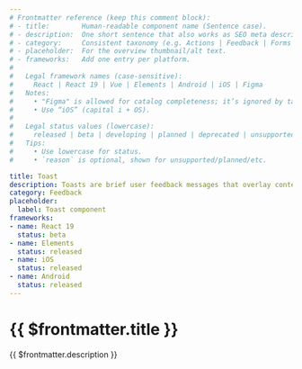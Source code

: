 ```yaml
---
# Frontmatter reference (keep this comment block):
# - title:        Human-readable component name (Sentence case).
# - description:  One short sentence that also works as SEO meta description.
# - category:     Consistent taxonomy (e.g. Actions | Feedback | Forms | Navigation | Data display | Layout | Utilities).
# - placeholder:  For the overview thumbnail/alt text.
# - frameworks:   Add one entry per platform.
#
#   Legal framework names (case-sensitive):
#     React | React 19 | Vue | Elements | Android | iOS | Figma
#   Notes:
#     • "Figma" is allowed for catalog completeness; it’s ignored by tabs/matrix.
#     • Use “iOS” (capital i + OS).
#
#   Legal status values (lowercase):
#     released | beta | developing | planned | deprecated | unsupported
#   Tips:
#     • Use lowercase for status.
#     • `reason` is optional, shown for unsupported/planned/etc.

title: Toast
description: Toasts are brief user feedback messages that overlay content.
category: Feedback
placeholder:
  label: Toast component
frameworks:
- name: React 19
  status: beta
- name: Elements
  status: released
- name: iOS
  status: released
- name: Android
  status: released
---
```


# {{ $frontmatter.title }}
{{ $frontmatter.description }}

<DsComponentStatus align="left" hide-unsupported />

<!--
DsMainTabs — how it works (for authors)

• This page’s tab bar is generated automatically.
• Create one Markdown file per tab in the SAME folder as this index.md.
• Naming: tab_*.md  (examples: tab_overview.md, tab_usage.md, tab_styling.md, tab_code.md, tab_accessibility.md)
• Default order (when unnamed/unnumbered): Overview → Usage → Styling → Code → Accessibility
• To force a custom order, add a number after tab_:
    tab_10-overview.md, tab_20-usage.md, tab_30-styling.md, tab_40-code.md, tab_50-accessibility.md
• Tab label is taken from the tab file’s frontmatter `title:` if present; otherwise it’s derived from the filename.
• Custom tabs are allowed (e.g. tab_experimental.md → “Experimental”).
• No imports needed — the component discovers and renders these files automatically.
• Heading levels: start content in tab files at `##` (H2). The page H1 comes from the main index.md title.
• Code tab: name the file exactly `tab_code.md`.

That’s it — add/edit/remove tab_*.md files and the UI updates on the next build/refresh.
-->
<DsMainTabs />

<component-questions />